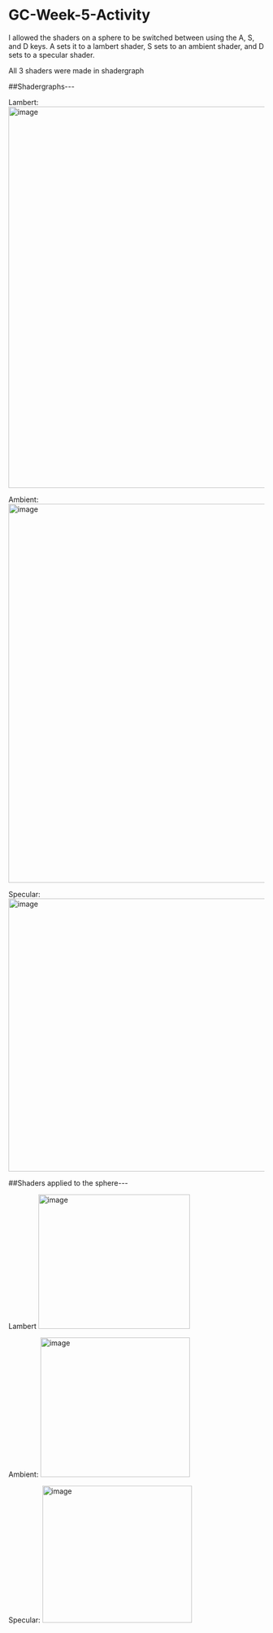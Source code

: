 # GC-Week-5-Activity

I allowed the shaders on a sphere to be switched between using the A, S, and D keys. A sets it to a lambert shader, S sets to an ambient shader, and D sets to a specular shader.

All 3 shaders were made in shadergraph

##Shadergraphs---

Lambert:
<img width="1189" height="749" alt="image" src="https://github.com/user-attachments/assets/8687d7d1-f030-4177-a75e-cf1b566283e2" />

Ambient:
<img width="1166" height="744" alt="image" src="https://github.com/user-attachments/assets/6809c226-7e08-45ab-83d2-f0784f5c5141" />

Specular:
<img width="1378" height="536" alt="image" src="https://github.com/user-attachments/assets/ca97017c-2b98-468a-bae8-37ba08453822" />

##Shaders applied to the sphere---

Lambert
<img width="298" height="264" alt="image" src="https://github.com/user-attachments/assets/7ee68301-ce3a-499b-9585-df094759c1d8" />

Ambient:
<img width="294" height="274" alt="image" src="https://github.com/user-attachments/assets/f7bba76a-a193-46bd-b9ca-7ca4b4d7a951" />

Specular:
<img width="294" height="269" alt="image" src="https://github.com/user-attachments/assets/8a32346f-71ae-4e3b-b427-c8718ee0b1ef" />
